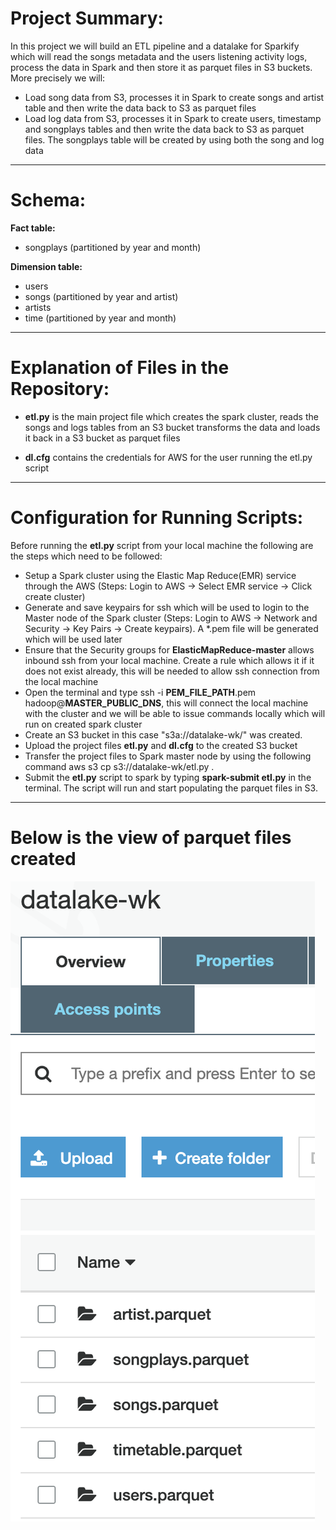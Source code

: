 # Project Summary:
In this project we will build an ETL pipeline and a datalake for Sparkify which will read the songs metadata and the users listening activity logs, process the data in Spark and then store it as parquet files in S3 buckets. More precisely we will:
- Load song data from S3, processes it in Spark to create songs and artist table and then write the data back to S3 as parquet files
- Load log data from S3, processes it in Spark to create users, timestamp and songplays tables and then write the data back to S3 as parquet files. The songplays table will be created by using both the song and log data
---

# Schema:
**Fact table:**
- songplays (partitioned by year and month)

**Dimension table:**
- users    
- songs (partitioned by year and artist)
- artists  
- time  (partitioned by year and month)
---

# Explanation of Files in the Repository:
- **etl.py** is the main project file which creates the spark cluster, reads the songs and logs tables from an S3 bucket transforms the data and loads it back in a S3 bucket as parquet files

- **dl.cfg** contains the credentials for AWS for the user running the etl.py script

---

# Configuration for Running Scripts:
Before running the **etl.py** script from your local machine the following are the steps which need to be followed:
- Setup a Spark cluster using the Elastic Map Reduce(EMR) service through the AWS (Steps: Login to AWS -> Select EMR service -> Click create cluster)
- Generate and save keypairs for ssh which will be used to login to the Master node of the Spark cluster (Steps: Login to AWS -> Network and Security -> Key Pairs -> Create keypairs). A *.pem file will be generated which will be used later
- Ensure that the Security groups for **ElasticMapReduce-master** allows inbound ssh from your local machine. Create a rule which allows it if it does not exist already, this will be needed to allow ssh connection from the local machine
- Open the terminal and type ssh -i **PEM_FILE_PATH**.pem hadoop@**MASTER_PUBLIC_DNS**, this will connect the local machine with the cluster and we will be able to issue commands locally which will run on created spark cluster
- Create an S3 bucket in this case "s3a://datalake-wk/" was created.
- Upload the project files **etl.py** and **dl.cfg** to the created S3 bucket
- Transfer the project files to Spark master node by using the following command aws s3 cp s3://datalake-wk/etl.py .
- Submit the **etl.py** script to spark by typing **spark-submit etl.py** in the terminal. The script will run and start populating the parquet files in S3.

---

# Below is the view of parquet files created
![](Parquet_files.png)

